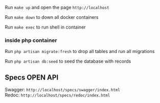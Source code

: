 Run `make up` and open the page `http://localhost`

Run `make down` to down all docker containers

Run `make exec` to run shell in container

### inside php container

Run `php artisan migrate:fresh` to drop all tables and run all migrations

Run `php artisan db:seed` to seed the database with records

## Specs OPEN API

Swagger: `http://localhost/specs/swagger/index.html`  
Redoc: `http://localhost/specs/redoc/index.html`